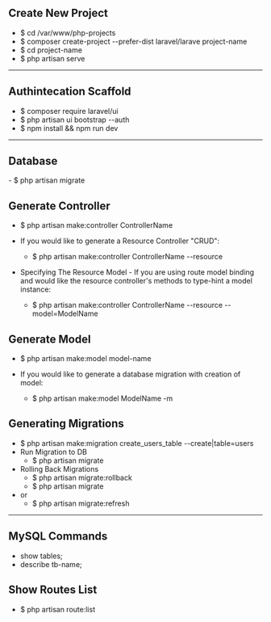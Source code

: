 ## Create New Project
- $ cd /var/www/php-projects
- $ composer create-project --prefer-dist laravel/larave project-name
- $ cd project-name 
- $ php artisan serve

---
## Authintecation Scaffold
- $ composer require laravel/ui
- $ php artisan ui bootstrap --auth
- $ npm install && npm run dev

---
## Database
<this is comment>
- $ php artisan migrate

## Generate Controller 
* $ php artisan make:controller ControllerName

* If you would like to generate a Resource Controller "CRUD":
    - $ php artisan make:controller ControllerName --resource
* Specifying The Resource Model - If you are using route model binding and would 
     like   the resource controller's methods to type-hint a model instance:
    - $ php artisan make:controller ControllerName --resource --model=ModelName

## Generate Model
* $ php artisan make:model model-name

* If you would like to generate a database migration with creation of model: 
    - $ php artisan make:model ModelName -m


## Generating Migrations
- $ php artisan make:migration create_users_table --create|table=users 
- Run Migration to DB
    - $ php artisan migrate
- Rolling Back Migrations
    - $ php artisan migrate:rollback
    - $ php artisan migrate
- or 
    <!-- Roll Back & Migrate Using A Single Command -->
    - $ php artisan migrate:refresh

----
## MySQL Commands
- show tables;
- describe tb-name;



## Show Routes List
- $ php artisan route:list